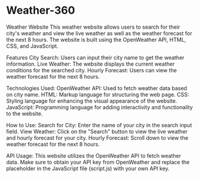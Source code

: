 # Weather-360
Weather Website This weather website allows users to search for their city's weather and view the live weather as well as the weather forecast for the next 8 hours. The website is built using the OpenWeather API, HTML, CSS, and JavaScript.

Features
City Search: Users can input their city name to get the weather information.
Live Weather: The website displays the current weather conditions for the searched city.
Hourly Forecast: Users can view the weather forecast for the next 8 hours.

Technologies Used:
OpenWeather API: Used to fetch weather data based on city name.
HTML: Markup language for structuring the web page.
CSS: Styling language for enhancing the visual appearance of the website.
JavaScript: Programming language for adding interactivity and functionality to the website.


How to Use:
Search for City: Enter the name of your city in the search input field.
View Weather: Click on the "Search" button to view the live weather and hourly forecast for your city.
Hourly Forecast: Scroll down to view the weather forecast for the next 8 hours.

API Usage:
This website utilizes the OpenWeather API to fetch weather data.
Make sure to obtain your API key from OpenWeather and replace the placeholder in the JavaScript file (script.js) with your own API key.
